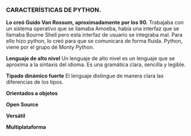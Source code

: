 ### CARACTERÍSTICAS DE PYTHON.

**Lo creó Guido Van Rossum, aproximadamente por los 90.**
Trabajaba con un sistema operativo que se llamaba Amoeba, había una interfaz que se llamaba Bourne Shell pero esta interfaz de usuario se integraba mal. Para ello hizo python, lo creó para que se comunicara de forma fluida. 
Python, viene por el grupo de Monty Python. 

**Lenguaje de alto nivel**
Un lenguaje de alto nivel es un lenguaje que se aproxima a la sintaxis del idioma. 
Es una gramática clara, sencilla y legible. 

**Tipado dinámico fuerte**
El lenguaje distingue de manera clara las diferencias de los tipos.

**Orientados a objetos**

**Open Source**

**Versátil**

**Multiplataforma**
